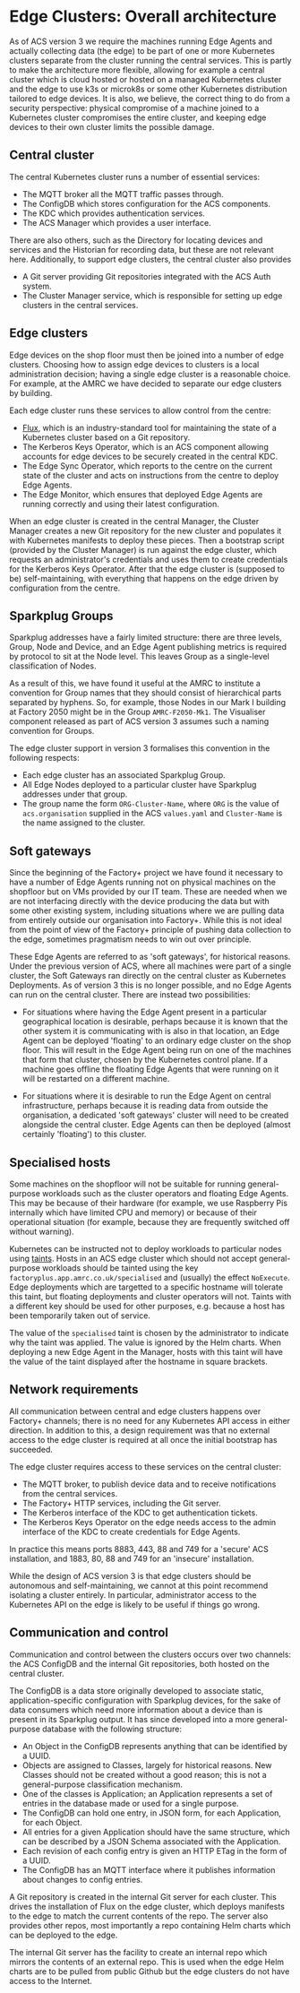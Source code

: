 # Edge Clusters: Overall architecture

As of ACS version 3 we require the machines running Edge Agents and
actually collecting data (the edge) to be part of one or more Kubernetes
clusters separate from the cluster running the central services. This is
partly to make the architecture more flexible, allowing for example a
central cluster which is cloud hosted or hosted on a managed Kubernetes
cluster and the edge to use k3s or microk8s or some other Kubernetes
distribution tailored to edge devices. It is also, we believe, the
correct thing to do from a security perspective: physical compromise of
a machine joined to a Kubernetes cluster compromises the entire cluster,
and keeping edge devices to their own cluster limits the possible
damage.

## Central cluster

The central Kubernetes cluster runs a number of essential services:

* The MQTT broker all the MQTT traffic passes through.
* The ConfigDB which stores configuration for the ACS components.
* The KDC which provides authentication services.
* The ACS Manager which provides a user interface.

There are also others, such as the Directory for locating devices and
services and the Historian for recording data, but these are not
relevant here. Additionally, to support edge clusters, the central
cluster also provides

* A Git server providing Git repositories integrated with the ACS Auth
  system.
* The Cluster Manager service, which is responsible for setting up edge
  clusters in the central services.

## Edge clusters

Edge devices on the shop floor must then be joined into a number of edge
clusters. Choosing how to assign edge devices to clusters is a local
administration decision; having a single edge cluster is a reasonable
choice. For example, at the AMRC we have decided to separate our edge
clusters by building.

Each edge cluster runs these services to allow control from the centre:

* [Flux](https://fluxcd.io), which is an industry-standard tool for
  maintaining the state of a Kubernetes cluster based on a Git
  repository.
* The Kerberos Keys Operator, which is an ACS component allowing
  accounts for edge devices to be securely created in the central KDC.
* The Edge Sync Operator, which reports to the centre on the current
  state of the cluster and acts on instructions from the centre to
  deploy Edge Agents.
* The Edge Monitor, which ensures that deployed Edge Agents are running
  correctly and using their latest configuration.

When an edge cluster is created in the central Manager, the Cluster
Manager creates a new Git repository for the new cluster and populates
it with Kubernetes manifests to deploy these pieces. Then a bootstrap
script (provided by the Cluster Manager) is run against the edge
cluster, which requests an administrator's credentials and uses them to
create credentials for the Kerberos Keys Operator. After that the edge
cluster is (supposed to be) self-maintaining, with everything that
happens on the edge driven by configuration from the centre.

## Sparkplug Groups

Sparkplug addresses have a fairly limited structure: there are three
levels, Group, Node and Device, and an Edge Agent publishing metrics is
required by protocol to sit at the Node level. This leaves Group as a
single-level classification of Nodes.

As a result of this, we have found it useful at the AMRC to institute a
convention for Group names that they should consist of hierarchical
parts separated by hyphens. So, for example, those Nodes in our Mark I
building at Factory 2050 might be in the Group `AMRC-F2050-Mk1`. The
Visualiser component released as part of ACS version 3 assumes such a
naming convention for Groups.

The edge cluster support in version 3 formalises this convention in the
following respects:

* Each edge cluster has an associated Sparkplug Group.
* All Edge Nodes deployed to a particular cluster have Sparkplug
  addresses under that group.
* The group name the form `ORG-Cluster-Name`, where `ORG` is the value of
  `acs.organisation` supplied in the ACS `values.yaml` and
  `Cluster-Name` is the name assigned to the cluster.

## Soft gateways

Since the beginning of the Factory+ project we have found it necessary
to have a number of Edge Agents running not on physical machines on the
shopfloor but on VMs provided by our IT team. These are needed when we
are not interfacing directly with the device producing the data but with
some other existing system, including situations where we are pulling
data from entirely outside our organisation into Factory+. While this is
not ideal from the point of view of the Factory+ principle of pushing
data collection to the edge, sometimes pragmatism needs to win out over
principle.

These Edge Agents are referred to as 'soft gateways', for historical
reasons. Under the previous version of ACS, where all machines were part
of a single cluster, the Soft Gateways ran directly on the central
cluster as Kubernetes Deployments. As of version 3 this is no longer
possible, and no Edge Agents can run on the central cluster. There are
instead two possibilities:

* For situations where having the Edge Agent present in a particular
  geographical location is desirable, perhaps because it is known that
  the other system it is communicating with is also in that location, an
  Edge Agent can be deployed 'floating' to an ordinary edge cluster on
  the shop floor. This will result in the Edge Agent being run on one of
  the machines that form that cluster, chosen by the Kubernetes control
  plane. If a machine goes offline the floating Edge Agents that were
  running on it will be restarted on a different machine.

* For situations where it is desirable to run the Edge Agent on central
  infrastructure, perhaps because it is reading data from outside the
  organisation, a dedicated 'soft gateways' cluster will need to be
  created alongside the central cluster. Edge Agents can then be
  deployed (almost certainly 'floating') to this cluster.

## Specialised hosts

Some machines on the shopfloor will not be suitable for running
general-purpose workloads such as the cluster operators and floating
Edge Agents. This may be because of their hardware (for example, we use
Raspberry Pis internally which have limited CPU and memory) or because
of their operational situation (for example, because they are frequently
switched off without warning).

Kubernetes can be instructed not to deploy workloads to particular nodes
using
[taints](https://kubernetes.io/docs/concepts/scheduling-eviction/taint-and-toleration/).
Hosts in an ACS edge cluster which should not accept general-purpose
workloads should be tainted using the key
`factoryplus.app.amrc.co.uk/specialised` and (usually) the effect
`NoExecute`. Edge deployments which are targetted to a specific hostname
will tolerate this taint, but floating deployments and cluster operators
will not. Taints with a different key should be used for other purposes,
e.g. because a host has been temporarily taken out of service.

The value of the `specialised` taint is chosen by the administrator to
indicate why the taint was applied. The value is ignored by the Helm
charts. When deploying a new Edge Agent in the Manager, hosts with this
taint will have the value of the taint displayed after the hostname in
square brackets.

## Network requirements

All communication between central and edge clusters happens over
Factory+ channels; there is no need for any Kubernetes API access in
either direction. In addition to this, a design requirement was that no
external access to the edge cluster is required at all once the initial
bootstrap has succeeded.

The edge cluster requires access to these services on the central
cluster:

* The MQTT broker, to publish device data and to receive notifications
  from the central services.
* The Factory+ HTTP services, including the Git server.
* The Kerberos interface of the KDC to get authentication tickets.
* The Kerberos Keys Operator on the edge needs access to the admin
  interface of the KDC to create credentials for Edge Agents.

In practice this means ports 8883, 443, 88 and 749 for a 'secure' ACS
installation, and 1883, 80, 88 and 749 for an 'insecure' installation.

While the design of ACS version 3 is that edge clusters should be
autonomous and self-maintaining, we cannot at this point recommend
isolating a cluster entirely. In particular, administrator access to the
Kubernetes API on the edge is likely to be useful if things go wrong.

## Communication and control

Communication and control between the clusters occurs over two channels:
the ACS ConfigDB and the internal Git repositories, both hosted on the
central cluster.

The ConfigDB is a data store originally developed to associate static,
application-specific configuration with Sparkplug devices, for the sake
of data consumers which need more information about a device than is
present in its Sparkplug output. It has since developed into a more
general-purpose database with the following structure:

* An Object in the ConfigDB represents anything that can be identified
  by a UUID.
* Objects are assigned to Classes, largely for historical reasons. New
  Classes should not be created without a good reason; this is not a
  general-purpose classification mechanism.
* One of the classes is Application; an Application represents a
  set of entries in the database made or used for a single purpose.
* The ConfigDB can hold one entry, in JSON form, for each Application,
  for each Object.
* All entries for a given Application should have the same structure,
  which can be described by a JSON Schema associated with the
  Application.
* Each revision of each config entry is given an HTTP ETag in the form
  of a UUID.
* The ConfigDB has an MQTT interface where it publishes information
  about changes to config entries.

A Git repository is created in the internal Git server for each cluster.
This drives the installation of Flux on the edge cluster, which deploys
manifests to the edge to match the current contents of the repo. The
server also provides other repos, most importantly a repo containing
Helm charts which can be deployed to the edge.

The internal Git server has the facility to create an internal repo
which mirrors the contents of an external repo. This is used when the
edge Helm charts are to be pulled from public Github but the edge
clusters do not have access to the Internet.
